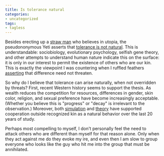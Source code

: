 ```yaml
---
title: Is tolerance natural
categories:
- uncategorized
tags:
- tagless
---
```


Besides erecting up a [straw man][1] who believes in utopia, the pseudononymous Yeti asserts that [tolerance is not natural][2].  This is understandable: sociobiology, evolutionary psychology, selfish gene theory, and other attempts to understand human nature indicate this on the surface: it is only in our interest to permit the existence of others who are our kin.  This is exactly the viewpoint I was countering when I ruffled feathers [asserting][3] that difference need not threaten.

   [1]: http://www.intrepidsoftware.com/fallacy/straw.php
   [2]: http://www.greeblie.com/theyeti/arch/014267.html
   [3]: http://phobia.com/C2142514717/E730991868/

So why do I believe that tolerance can arise naturally, when not overridden by threats?  First, recent Western history seems to support the thesis.  As wealth reduces the competition for resources, differences in gender, skin color, religion, and sexual preference have become increasingly acceptable.  (Whether you believe this is "progress" or "decay" is irrelevant to the observation.)  Moreover, both [simulation][4] and [theory][5] have supported cooperation outside recognized kin as a natural behavior over the last 20 years of study.

   [4]: http://www.ptb.ias.edu/nowak/pdf/Nature01.pdf
   [5]: http://en2.wikipedia.org/wiki/The_Evolution_of_Cooperation

Perhaps most compelling to myself, I don't personally feel the need to attack others who are different than myself for that reason alone.  Only when they act against me do they evoke my ire, and even then I am slow to group everyone who looks like the guy who hit me into the group that must be annihilated.

